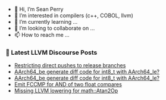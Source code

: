 - 👋 Hi, I’m Sean Perry
- 👀 I’m interested in compilers (c++, COBOL, llvm)
- 🌱 I’m currently learning ...
- 💞️ I’m looking to collaborate on ...
- 📫 How to reach me ...

<!---
s66perry/s66perry is a ✨ special ✨ repository because its `README.md` (this file) appears on your GitHub profile.
You can click the Preview link to take a look at your changes.
--->
### 📕 Latest LLVM Discourse Posts

<!-- DISCOURSE-LLVM:START -->
- [Restricting direct pushes to release branches](https://discourse.llvm.org/t/restricting-direct-pushes-to-release-branches/72353#post_1)
- [AArch64_be generate diff code for int8_t with AArch64_le?](https://discourse.llvm.org/t/aarch64-be-generate-diff-code-for-int8-t-with-aarch64-le/72309#post_11)
- [AArch64_be generate diff code for int8_t with AArch64_le?](https://discourse.llvm.org/t/aarch64-be-generate-diff-code-for-int8-t-with-aarch64-le/72309#post_10)
- [Emit FCCMP for AND of two float compares](https://discourse.llvm.org/t/emit-fccmp-for-and-of-two-float-compares/72352#post_1)
- [Missing LLVM lowering for math::Atan2Op](https://discourse.llvm.org/t/missing-llvm-lowering-for-math-atan2op/64096#post_9)
<!-- DISCOURSE-LLVM:END -->
